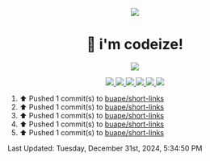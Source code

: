 <p align="center">
    <img src="https://avatars.githubusercontent.com/u/63158950?s=400&u=dd76c829ae30921e131dcbe7c830dc368e2d6e8a&v=4" />
</p>

<h1 align="center">
    👋 i'm codeize!
</h1>

<p align="center">
  <a href="https://skillicons.dev">
    <img align="center" src="https://skillicons.dev/icons?i=discord,bots,ts,nodejs,mysql,postgresql,react,nextjs,tailwindcss" />
  </a>
</p>

<p align="center">
  <a href="https://discord.com/users/668423998777982997">
    <img src="https://nocache.advaith.workers.dev?url=https://img.shields.io/endpoint?url=https://dev.discordprofiles.me/api/badge/status/668423998777982997?simple=true" />
    <img src="https://nocache.advaith.workers.dev?url=https://img.shields.io/endpoint?url=https://dev.discordprofiles.me/api/badge/vscode/668423998777982997" />
    <img src="https://nocache.advaith.workers.dev?url=https://img.shields.io/endpoint?url=https://dev.discordprofiles.me/api/badge/playing/668423998777982997" />
    <img src="https://nocache.advaith.workers.dev?url=https://img.shields.io/endpoint?url=https://dev.discordprofiles.me/api/badge/spotify/668423998777982997" />
    <img src="https://komarev.com/ghpvc/?username=codeize" />
    <img src="https://hits.link/hits?url=https%3A%2F%2Fgithub.com%2FCodeize" />
  </a>
</p>

<!--RECENT_ACTIVITY:start-->
1. ⬆️ Pushed 1 commit(s) to [buape/short-links](https://github.com/buape/short-links)<br>
2. ⬆️ Pushed 1 commit(s) to [buape/short-links](https://github.com/buape/short-links)<br>
3. ⬆️ Pushed 1 commit(s) to [buape/short-links](https://github.com/buape/short-links)<br>
4. ⬆️ Pushed 1 commit(s) to [buape/short-links](https://github.com/buape/short-links)<br>
5. ⬆️ Pushed 1 commit(s) to [buape/short-links](https://github.com/buape/short-links)<br>
<!--RECENT_ACTIVITY:end-->

<!--RECENT_ACTIVITY:last_update-->
Last Updated: Tuesday, December 31st, 2024, 5:34:50 PM
<!--RECENT_ACTIVITY:last_update_end-->
